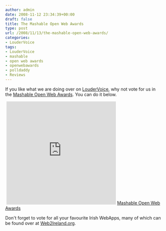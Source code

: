 ```yaml
---
author: admin
date: 2008-11-12 23:34:39+00:00
draft: false
title: The Mashable Open Web Awards
type: post
url: /2008/11/13/the-mashable-open-web-awards/
categories:
- LouderVoice
tags:
- LouderVoice
- mashable
- open web awards
- openwebawards
- polldaddy
- Reviews
---
```


If you like what we are doing over on [LouderVoice](http://www.loudervoice.com/), why not vote for us in the [Mashable Open Web Awards](http://mashable.com/openwebawards). You can do it below.

 <iframe src="http://mashable.polldaddy.com/widget/?f=f&c=15&cn=www.loudervoice.com" height="330" width="350" marginwidth="0" marginheight="0" frameborder="0"></iframe> [Mashable Open Web Awards](http://mashable.com/2008/11/05/open-web-awards/)

Don't forget to vote for all your favourite Irish WebApps, many of which can be found over at [Web2Ireland.org](https://web2ireland.org/).

